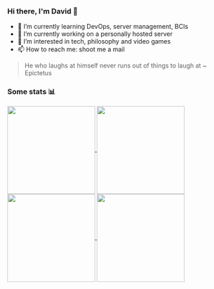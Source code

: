 ### Hi there, I'm David 👋

- 🌱 I’m currently learning DevOps, server management, BCIs
- 🔭 I’m currently working on a personally hosted server
- 👀 I’m interested in tech, philosophy and video games
- 📫 How to reach me: shoot me a mail


> He who laughs at himself never runs out of things to laugh at
> ~ Epictetus


### Some stats 📊
<!--Dark Mode Stats-->
<a href="https://github.com/DavidVuescu#gh-dark-mode-only">
  <img height=200 align="center" src="https://github-readme-stats-chi-woad-54.vercel.app/api?username=DavidVuescu&rank_icon=github&show_icons=true&include_all_commits=true&theme=dark#gh-dark-mode-only" />
</a>
<a href="https://github.com/DavidVuescu#gh-dark-mode-only">
  <img height=200 align="center" src="https://github-readme-stats-chi-woad-54.vercel.app/api/top-langs/?username=DavidVuescu&layout=compact&langs_count=8&card_width=320&theme=dark#gh-dark-mode-only" />
</a>

<!--Light Mode Stats-->
<a href="https://github.com/DavidVuescu#gh-light-mode-only">
  <img height=200 align="center" src="https://github-readme-stats-chi-woad-54.vercel.app/api?username=DavidVuescu&rank_icon=github&show_icons=true&include_all_commits=true&theme=default#gh-light-mode-only" />
</a>
<a href="https://github.com/DavidVuescu#gh-light-mode-only">
  <img height=200 align="center" src="https://github-readme-stats-chi-woad-54.vercel.app/api/top-langs/?username=DavidVuescu&layout=compact&langs_count=8&card_width=320&theme=default#gh-light-mode-only" />
</a>


<!--
**DavidVuescu/DavidVuescu** is a ✨ _special_ ✨ repository because its `README.md` (this file) appears on your GitHub profile.

Here are some ideas to get you started:

- 🔭 I’m currently working on ...
- 🌱 I’m currently learning ...
- 👯 I’m looking to collaborate on ...
- 🤔 I’m looking for help with ...
- 💬 Ask me about ...
- 📫 How to reach me: ...
- 😄 Pronouns: ...
- ⚡ Fun fact: ...
-->
